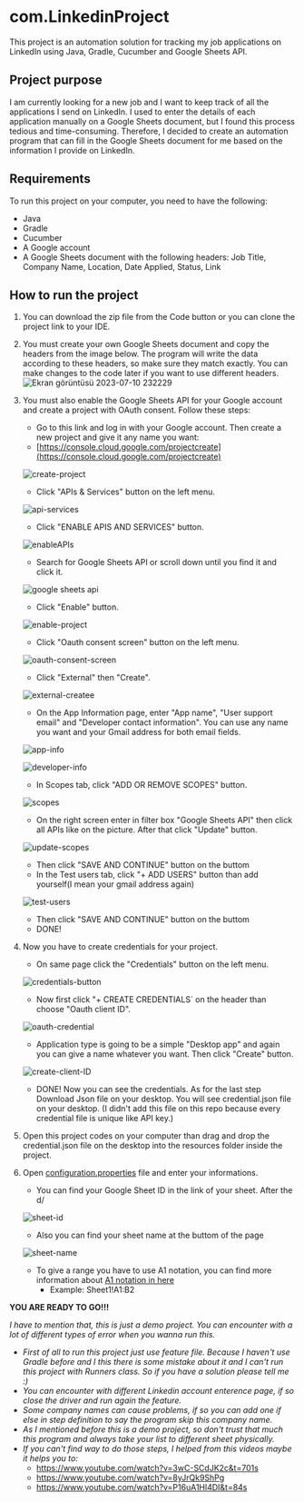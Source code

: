 # com.LinkedinProject
This project is an automation solution for tracking my job applications on LinkedIn using Java, Gradle, Cucumber and Google Sheets API.

## Project purpose
I am currently looking for a new job and I want to keep track of all the applications I send on LinkedIn. I used to enter the details of each application manually on a Google Sheets document, but I found this process tedious and time-consuming. Therefore, I decided to create an automation program that can fill in the Google Sheets document for me based on the information I provide on LinkedIn.

## Requirements
To run this project on your computer, you need to have the following:

- Java
- Gradle
- Cucumber
- A Google account
- A Google Sheets document with the following headers: Job Title, Company Name, Location, Date Applied, Status, Link

## How to run the project
1. You can download the zip file from the Code button or you can clone the project link to your IDE.
2. You must create your own Google Sheets document and copy the headers from the image below. The program will write the data according to these headers, so make sure they match exactly. You can make changes to the code later if you want to use different headers.
![Ekran görüntüsü 2023-07-10 232229](https://github.com/quatronostro/com.LinkedinProject/assets/93223660/59d80088-2ec9-41b3-8036-de84376a8ba6)
3. You must also enable the Google Sheets API for your Google account and create a project with OAuth consent. Follow these steps:
   - Go to this link and log in with your Google account. Then create a new project and give it any name you want:
   - [https://console.cloud.google.com/projectcreate](https://console.cloud.google.com/projectcreate)
   
   ![create-project](https://github.com/quatronostro/com.LinkedinProject/assets/93223660/24a96f36-afd4-4426-8c22-99ad27f7951f)
   
   - Click "APIs & Services" button on the left menu.
   
   ![api-services](https://github.com/quatronostro/com.LinkedinProject/assets/93223660/bc6e1aa4-651f-4a27-a711-e6654fb9a957)

   - Click "ENABLE APIS AND SERVICES" button.
   
   ![enableAPIs](https://github.com/quatronostro/com.LinkedinProject/assets/93223660/65f6a0fb-ba4c-4d2b-806b-b2d69a6faf43)
   
   - Search for Google Sheets API or scroll down until you find it and click it.
   
   ![google sheets api](https://github.com/quatronostro/com.LinkedinProject/assets/93223660/1cc53e7e-4701-4437-a24e-4fcf08e7df74)
   
   - Click "Enable" button.
     
   ![enable-project](https://github.com/quatronostro/com.LinkedinProject/assets/93223660/d5dd3b0e-2ce4-4204-93a2-c09783e00594)
   
   - Click "Oauth consent screen" button on the left menu.
   
   ![oauth-consent-screen](https://github.com/quatronostro/com.LinkedinProject/assets/93223660/a6579e08-cbb7-42de-87bf-3343d741ebf7)
   
   - Click "External" then "Create".
   
   ![external-createe](https://github.com/quatronostro/com.LinkedinProject/assets/93223660/8c91101c-ce71-4d03-963e-d7eff64bf452)
   
   - On the App Information page, enter "App name", "User support email" and "Developer contact information". You can use any name you want and your Gmail address for both email fields.
     
   ![app-info](https://github.com/quatronostro/com.LinkedinProject/assets/93223660/61558de0-9d04-4a2a-b0a7-3adfef05843f)
   
   ![developer-info](https://github.com/quatronostro/com.LinkedinProject/assets/93223660/394aa9b9-9e02-4d10-a38e-43f579155348)
   
   - In Scopes tab, click "ADD OR REMOVE SCOPES" button.

   ![scopes](https://github.com/quatronostro/com.LinkedinProject/assets/93223660/79e4d4d7-4005-4556-954a-86bf6ac0b78e)

   - On the right screen enter in filter box "Google Sheets API" then click all APIs like on the picture. After that click "Update" button.
  
   ![update-scopes](https://github.com/quatronostro/com.LinkedinProject/assets/93223660/ad14abff-718b-429d-b12d-3cf2190c6f93)

   - Then click "SAVE AND CONTINUE" button on the buttom
   - In the Test users tab, click "+ ADD USERS" button than add yourself(I mean your gmail address again)
   
   ![test-users](https://github.com/quatronostro/com.LinkedinProject/assets/93223660/ffd299a8-0ddb-4d5a-beb2-1f1216a3418a)

   - Then click "SAVE AND CONTINUE" button on the buttom
   - DONE!
  
4. Now you have to create credentials for your project.
   -  On same page click the "Credentials" button on the left menu.
   
   ![credentials-button](https://github.com/quatronostro/com.LinkedinProject/assets/93223660/6fa5ce0b-34a2-4b83-b768-67c6929503d9)

   - Now first click "+ CREATE CREDENTIALS` on the header than choose "Oauth client ID".
   
   ![oauth-credential](https://github.com/quatronostro/com.LinkedinProject/assets/93223660/702b8d13-65cd-42a3-b1fd-7b7852005f84)

   - Application type is going to be a simple "Desktop app" and again you can give a name whatever you want. Then click "Create" button. 
  
   ![create-client-ID](https://github.com/quatronostro/com.LinkedinProject/assets/93223660/f63be3eb-9803-40bd-9f2c-1942c83c7c3a)

   - DONE! Now you can see the credentials. As for the last step Download Json file on your desktop. You will see credential.json file on your desktop. (I didn't add this file on this repo because every credential file is unique like API key.)

5. Open this project codes on your computer than drag and drop the credential.json file on the desktop into the resources folder inside the project.
6. Open [configuration.properties](https://github.com/quatronostro/com.LinkedinProject/blob/master/configuration.properties) file and enter your informations.

   - You can find your Google Sheet ID in the link of your sheet. After the d/
  
   ![sheet-id](https://github.com/quatronostro/com.LinkedinProject/assets/93223660/f6420013-7cf5-42e6-9f2e-d57f2bb54558)

   - Also you can find your sheet name at the buttom of the page
  
   ![sheet-name](https://github.com/quatronostro/com.LinkedinProject/assets/93223660/0183985a-5f5e-4c8a-9c16-62e0be2676d1)

   - To give a range you have to use A1 notation, you can find more information about [A1 notation in here](https://developers.google.com/sheets/api/guides/concepts#cell)
     - Example: Sheet1!A1:B2
    
   
    
**YOU ARE READY TO GO!!!**




*I have to mention that, this is just a demo project. You can encounter with a lot of different types of error when you wanna run this.*
- *First of all to run this project just use feature file. Because I haven't use Gradle before and I this there is some mistake about it and I can't run this project with Runners class. So if you have a solution please tell me :)*
- *You can encounter with different Linkedin account enterence page, if so close the driver and run again the feature.*
- *Some company names can cause problems, if so you can add one if else in step definition to say the program skip this company name.*
- *As I mentioned before this is a demo project, so don't trust that much this program and always take your list to different sheet physically.*
- *If you can't find way to do those steps, I helped from this videos maybe it helps you to:*
   - https://www.youtube.com/watch?v=3wC-SCdJK2c&t=701s
   - https://www.youtube.com/watch?v=8yJrQk9ShPg
   - https://www.youtube.com/watch?v=P16uA1Hl4DI&t=84s




  





















